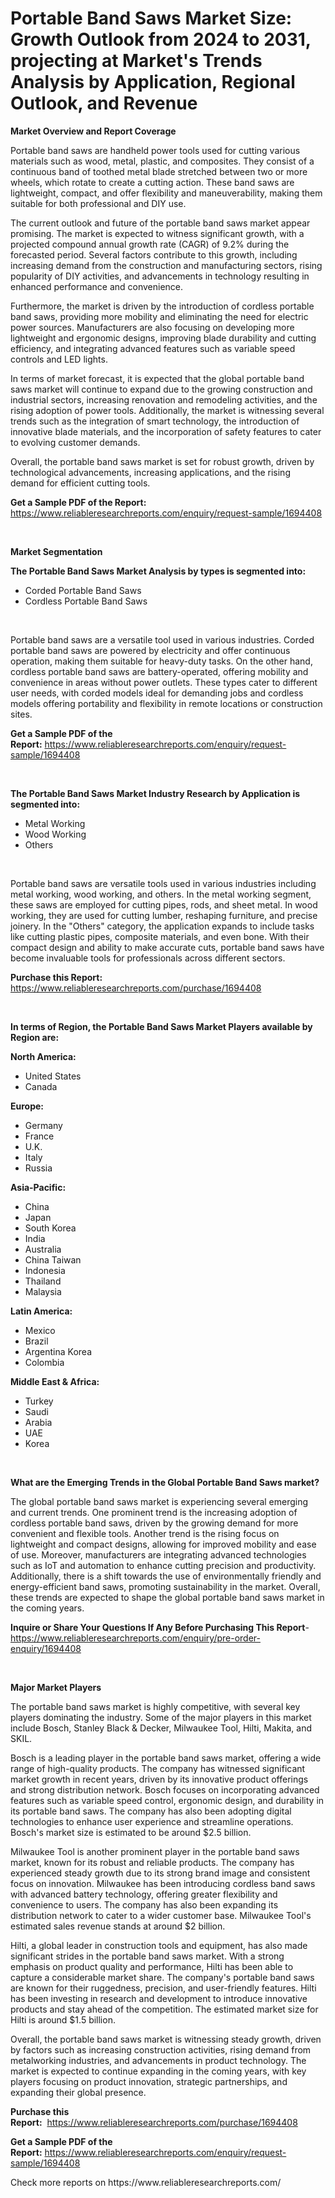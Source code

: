 <p><h1>Portable Band Saws Market Size: Growth Outlook from 2024 to 2031, projecting at Market's Trends Analysis by Application, Regional Outlook, and Revenue</h1></p><p><strong>Market Overview and Report Coverage</strong></p>
<p><p>Portable band saws are handheld power tools used for cutting various materials such as wood, metal, plastic, and composites. They consist of a continuous band of toothed metal blade stretched between two or more wheels, which rotate to create a cutting action. These band saws are lightweight, compact, and offer flexibility and maneuverability, making them suitable for both professional and DIY use.</p><p>The current outlook and future of the portable band saws market appear promising. The market is expected to witness significant growth, with a projected compound annual growth rate (CAGR) of 9.2% during the forecasted period. Several factors contribute to this growth, including increasing demand from the construction and manufacturing sectors, rising popularity of DIY activities, and advancements in technology resulting in enhanced performance and convenience.</p><p>Furthermore, the market is driven by the introduction of cordless portable band saws, providing more mobility and eliminating the need for electric power sources. Manufacturers are also focusing on developing more lightweight and ergonomic designs, improving blade durability and cutting efficiency, and integrating advanced features such as variable speed controls and LED lights.</p><p>In terms of market forecast, it is expected that the global portable band saws market will continue to expand due to the growing construction and industrial sectors, increasing renovation and remodeling activities, and the rising adoption of power tools. Additionally, the market is witnessing several trends such as the integration of smart technology, the introduction of innovative blade materials, and the incorporation of safety features to cater to evolving customer demands.</p><p>Overall, the portable band saws market is set for robust growth, driven by technological advancements, increasing applications, and the rising demand for efficient cutting tools.</p></p>
<p><strong>Get a Sample PDF of the Report:</strong> <a href="https://www.reliableresearchreports.com/enquiry/request-sample/1694408">https://www.reliableresearchreports.com/enquiry/request-sample/1694408</a></p>
<p>&nbsp;</p>
<p><strong>Market Segmentation</strong></p>
<p><strong>The Portable Band Saws Market Analysis by types is segmented into:</strong></p>
<p><ul><li>Corded Portable Band Saws</li><li>Cordless Portable Band Saws</li></ul></p>
<p>&nbsp;</p>
<p><p>Portable band saws are a versatile tool used in various industries. Corded portable band saws are powered by electricity and offer continuous operation, making them suitable for heavy-duty tasks. On the other hand, cordless portable band saws are battery-operated, offering mobility and convenience in areas without power outlets. These types cater to different user needs, with corded models ideal for demanding jobs and cordless models offering portability and flexibility in remote locations or construction sites.</p></p>
<p><strong>Get a Sample PDF of the Report:</strong>&nbsp;<a href="https://www.reliableresearchreports.com/enquiry/request-sample/1694408">https://www.reliableresearchreports.com/enquiry/request-sample/1694408</a></p>
<p>&nbsp;</p>
<p><strong>The Portable Band Saws Market Industry Research by Application is segmented into:</strong></p>
<p><ul><li>Metal Working</li><li>Wood Working</li><li>Others</li></ul></p>
<p>&nbsp;</p>
<p><p>Portable band saws are versatile tools used in various industries including metal working, wood working, and others. In the metal working segment, these saws are employed for cutting pipes, rods, and sheet metal. In wood working, they are used for cutting lumber, reshaping furniture, and precise joinery. In the "Others" category, the application expands to include tasks like cutting plastic pipes, composite materials, and even bone. With their compact design and ability to make accurate cuts, portable band saws have become invaluable tools for professionals across different sectors.</p></p>
<p><strong>Purchase this Report:</strong>&nbsp; <a href="https://www.reliableresearchreports.com/purchase/1694408">https://www.reliableresearchreports.com/purchase/1694408</a></p>
<p>&nbsp;</p>
<p><strong>In terms of Region, the Portable Band Saws Market Players available by Region are:</strong></p>
<p>
    <p> <strong> North America: </strong>
        <ul>
            <li>United States</li>
            <li>Canada</li>
        </ul>
        </p> 
    <p> <strong> Europe: </strong>
        <ul>
            <li>Germany</li>
            <li>France</li>
            <li>U.K.</li>
            <li>Italy</li>
            <li>Russia</li>
        </ul>
        </p> 
    <p> <strong> Asia-Pacific: </strong>
        <ul>
            <li>China</li>
            <li>Japan</li>
            <li>South Korea</li>
            <li>India</li>
            <li>Australia</li>
            <li>China Taiwan</li>
            <li>Indonesia</li>
            <li>Thailand</li>
            <li>Malaysia</li>
        </ul>
        </p> 
    <p> <strong> Latin America: </strong>
        <ul>
            <li>Mexico</li>
            <li>Brazil</li>
            <li>Argentina Korea</li>
            <li>Colombia</li>
        </ul>
        </p> 
    <p> <strong> Middle East & Africa: </strong>
        <ul>
            <li>Turkey</li>
            <li>Saudi</li>
            <li>Arabia</li>
            <li>UAE</li>
            <li>Korea</li>
        </ul>
    </p>
    </p>
<p>&nbsp;</p>
<p><strong>What are the Emerging Trends in the Global Portable Band Saws market?</strong></p>
<p><p>The global portable band saws market is experiencing several emerging and current trends. One prominent trend is the increasing adoption of cordless portable band saws, driven by the growing demand for more convenient and flexible tools. Another trend is the rising focus on lightweight and compact designs, allowing for improved mobility and ease of use. Moreover, manufacturers are integrating advanced technologies such as IoT and automation to enhance cutting precision and productivity. Additionally, there is a shift towards the use of environmentally friendly and energy-efficient band saws, promoting sustainability in the market. Overall, these trends are expected to shape the global portable band saws market in the coming years.</p></p>
<p><strong>Inquire or Share Your Questions If Any Before Purchasing This Report</strong>- <a href="https://www.reliableresearchreports.com/enquiry/pre-order-enquiry/1694408">https://www.reliableresearchreports.com/enquiry/pre-order-enquiry/1694408</a></p>
<p>&nbsp;</p>
<p><strong>Major Market Players</strong></p>
<p><p>The portable band saws market is highly competitive, with several key players dominating the industry. Some of the major players in this market include Bosch, Stanley Black & Decker, Milwaukee Tool, Hilti, Makita, and SKIL.</p><p>Bosch is a leading player in the portable band saws market, offering a wide range of high-quality products. The company has witnessed significant market growth in recent years, driven by its innovative product offerings and strong distribution network. Bosch focuses on incorporating advanced features such as variable speed control, ergonomic design, and durability in its portable band saws. The company has also been adopting digital technologies to enhance user experience and streamline operations. Bosch's market size is estimated to be around $2.5 billion.</p><p>Milwaukee Tool is another prominent player in the portable band saws market, known for its robust and reliable products. The company has experienced steady growth due to its strong brand image and consistent focus on innovation. Milwaukee has been introducing cordless band saws with advanced battery technology, offering greater flexibility and convenience to users. The company has also been expanding its distribution network to cater to a wider customer base. Milwaukee Tool's estimated sales revenue stands at around $2 billion.</p><p>Hilti, a global leader in construction tools and equipment, has also made significant strides in the portable band saws market. With a strong emphasis on product quality and performance, Hilti has been able to capture a considerable market share. The company's portable band saws are known for their ruggedness, precision, and user-friendly features. Hilti has been investing in research and development to introduce innovative products and stay ahead of the competition. The estimated market size for Hilti is around $1.5 billion.</p><p>Overall, the portable band saws market is witnessing steady growth, driven by factors such as increasing construction activities, rising demand from metalworking industries, and advancements in product technology. The market is expected to continue expanding in the coming years, with key players focusing on product innovation, strategic partnerships, and expanding their global presence.</p></p>
<p><strong>Purchase this Report:</strong>&nbsp;&nbsp;<a href="https://www.reliableresearchreports.com/purchase/1694408">https://www.reliableresearchreports.com/purchase/1694408</a></p>
<p></p>
<p><strong>Get a Sample PDF of the Report:</strong>&nbsp;<a href="https://www.reliableresearchreports.com/enquiry/request-sample/1694408">https://www.reliableresearchreports.com/enquiry/request-sample/1694408</a></p>
<p>Check more reports on https://www.reliableresearchreports.com/</p>